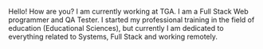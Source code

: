 Hello! How are you? 
I am currently working at TGA. 
I am a Full Stack Web programmer and QA Tester. 
I started my professional training in the field of education (Educational Sciences), but currently I am dedicated to everything related to Systems, Full Stack and working remotely.
